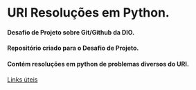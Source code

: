 # URI Resoluções em Python.

#### Desafio de Projeto sobre Git/Github da DIO.
#### Repositório criado para o Desafio de Projeto. 
#### Contém resoluções em python de problemas diversos do URI.


[Links úteis](https://www.markdownguide.org/basic-syntax/)

